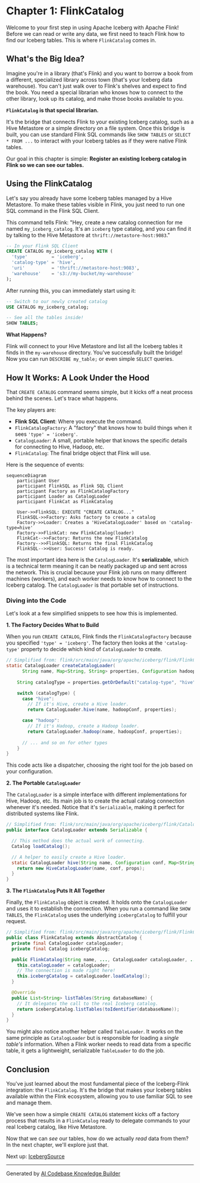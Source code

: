 # Chapter 1: FlinkCatalog

Welcome to your first step in using Apache Iceberg with Apache Flink! Before we can read or write any data, we first need to teach Flink how to find our Iceberg tables. This is where `FlinkCatalog` comes in.

## What's the Big Idea?

Imagine you're in a library (that's Flink) and you want to borrow a book from a different, specialized library across town (that's your Iceberg data warehouse). You can't just walk over to Flink's shelves and expect to find the book. You need a special librarian who knows how to connect to the other library, look up its catalog, and make those books available to you.

**`FlinkCatalog` is that special librarian.**

It's the bridge that connects Flink to your existing Iceberg catalog, such as a Hive Metastore or a simple directory on a file system. Once this bridge is built, you can use standard Flink SQL commands like `SHOW TABLES` or `SELECT * FROM ...` to interact with your Iceberg tables as if they were native Flink tables.

Our goal in this chapter is simple: **Register an existing Iceberg catalog in Flink so we can see our tables.**

## Using the FlinkCatalog

Let's say you already have some Iceberg tables managed by a Hive Metastore. To make these tables visible in Flink, you just need to run one SQL command in the Flink SQL Client.

This command tells Flink: "Hey, create a new catalog connection for me named `my_iceberg_catalog`. It's an `iceberg` type catalog, and you can find it by talking to the Hive Metastore at `thrift://metastore-host:9083`."

```sql
-- In your Flink SQL Client
CREATE CATALOG my_iceberg_catalog WITH (
  'type'         = 'iceberg',
  'catalog-type' = 'hive',
  'uri'          = 'thrift://metastore-host:9083',
  'warehouse'    = 's3://my-bucket/my-warehouse'
);
```

After running this, you can immediately start using it:

```sql
-- Switch to our newly created catalog
USE CATALOG my_iceberg_catalog;

-- See all the tables inside!
SHOW TABLES;
```

**What Happens?**

Flink will connect to your Hive Metastore and list all the Iceberg tables it finds in the `my-warehouse` directory. You've successfully built the bridge! Now you can run `DESCRIBE my_table;` or even simple `SELECT` queries.

## How It Works: A Look Under the Hood

That `CREATE CATALOG` command seems simple, but it kicks off a neat process behind the scenes. Let's trace what happens.

The key players are:
*   **Flink SQL Client**: Where you execute the command.
*   `FlinkCatalogFactory`: A "factory" that knows how to build things when it sees `'type' = 'iceberg'`.
*   `CatalogLoader`: A small, portable helper that knows the specific details for connecting to Hive, Hadoop, etc.
*   `FlinkCatalog`: The final bridge object that Flink will use.

Here is the sequence of events:

```mermaid
sequenceDiagram
    participant User
    participant FlinkSQL as Flink SQL Client
    participant Factory as FlinkCatalogFactory
    participant Loader as CatalogLoader
    participant FlinkCat as FlinkCatalog

    User->>FlinkSQL: EXECUTE "CREATE CATALOG..."
    FlinkSQL->>Factory: Asks factory to create a catalog
    Factory->>Loader: Creates a 'HiveCatalogLoader' based on 'catalog-type=hive'
    Factory->>FlinkCat: new FlinkCatalog(loader)
    FlinkCat-->>Factory: Returns the new FlinkCatalog
    Factory-->>FlinkSQL: Returns the final FlinkCatalog
    FlinkSQL-->>User: Success! Catalog is ready.
```

The most important idea here is the `CatalogLoader`. It's **serializable**, which is a technical term meaning it can be neatly packaged up and sent across the network. This is crucial because your Flink job runs on many different machines (workers), and each worker needs to know how to connect to the Iceberg catalog. The `CatalogLoader` is that portable set of instructions.

### Diving into the Code

Let's look at a few simplified snippets to see how this is implemented.

**1. The Factory Decides What to Build**

When you run `CREATE CATALOG`, Flink finds the `FlinkCatalogFactory` because you specified `'type' = 'iceberg'`. The factory then looks at the `'catalog-type'` property to decide which kind of `CatalogLoader` to create.

```java
// Simplified from: flink/src/main/java/org/apache/iceberg/flink/FlinkCatalogFactory.java
static CatalogLoader createCatalogLoader(
      String name, Map<String, String> properties, Configuration hadoopConf) {
    
    String catalogType = properties.getOrDefault("catalog-type", "hive");

    switch (catalogType) {
      case "hive":
        // If it's Hive, create a Hive loader.
        return CatalogLoader.hive(name, hadoopConf, properties);

      case "hadoop":
        // If it's Hadoop, create a Hadoop loader.
        return CatalogLoader.hadoop(name, hadoopConf, properties);
      
      // ... and so on for other types
    }
}
```
This code acts like a dispatcher, choosing the right tool for the job based on your configuration.

**2. The Portable `CatalogLoader`**

The `CatalogLoader` is a simple interface with different implementations for Hive, Hadoop, etc. Its main job is to create the actual catalog connection whenever it's needed. Notice that it's `Serializable`, making it perfect for distributed systems like Flink.

```java
// Simplified from: flink/src/main/java/org/apache/iceberg/flink/CatalogLoader.java
public interface CatalogLoader extends Serializable {

  // This method does the actual work of connecting.
  Catalog loadCatalog();

  // A helper to easily create a Hive loader.
  static CatalogLoader hive(String name, Configuration conf, Map<String, String> props) {
    return new HiveCatalogLoader(name, conf, props);
  }
}
```

**3. The `FlinkCatalog` Puts It All Together**

Finally, the `FlinkCatalog` object is created. It holds onto the `CatalogLoader` and uses it to establish the connection. When you run a command like `SHOW TABLES`, the `FlinkCatalog` uses the underlying `icebergCatalog` to fulfill your request.

```java
// Simplified from: flink/src/main/java/org/apache/iceberg/flink/FlinkCatalog.java
public class FlinkCatalog extends AbstractCatalog {
  private final CatalogLoader catalogLoader;
  private final Catalog icebergCatalog;

  public FlinkCatalog(String name, ..., CatalogLoader catalogLoader, ...) {
    this.catalogLoader = catalogLoader;
    // The connection is made right here!
    this.icebergCatalog = catalogLoader.loadCatalog();
  }

  @Override
  public List<String> listTables(String databaseName) {
    // It delegates the call to the real Iceberg catalog.
    return icebergCatalog.listTables(toIdentifier(databaseName));
  }
}
```

You might also notice another helper called `TableLoader`. It works on the same principle as `CatalogLoader` but is responsible for loading a *single table's* information. When a Flink worker needs to read data from a specific table, it gets a lightweight, serializable `TableLoader` to do the job.

## Conclusion

You've just learned about the most fundamental piece of the Iceberg-Flink integration: the `FlinkCatalog`. It's the bridge that makes your Iceberg tables available within the Flink ecosystem, allowing you to use familiar SQL to see and manage them.

We've seen how a simple `CREATE CATALOG` statement kicks off a factory process that results in a `FlinkCatalog` ready to delegate commands to your real Iceberg catalog, like Hive Metastore.

Now that we can *see* our tables, how do we actually *read* data from them? In the next chapter, we'll explore just that.

Next up: [IcebergSource](02_icebergsource_.md)

---

Generated by [AI Codebase Knowledge Builder](https://github.com/The-Pocket/Tutorial-Codebase-Knowledge)